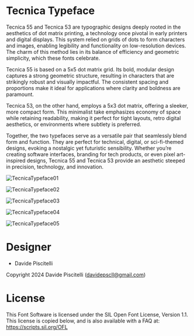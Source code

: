 # Tecnica Typeface

Tecnica 55 and Tecnica 53 are typographic designs deeply rooted in the aesthetics of dot matrix printing, a technology once pivotal in early printers and digital displays. This system relied on grids of dots to form characters and images, enabling legibility and functionality on low-resolution devices. The charm of this method lies in its balance of efficiency and geometric simplicity, which these fonts celebrate.

Tecnica 55 is based on a 5x5 dot matrix grid. Its bold, modular design captures a strong geometric structure, resulting in characters that are strikingly robust and visually impactful. The consistent spacing and proportions make it ideal for applications where clarity and boldness are paramount.

Tecnica 53, on the other hand, employs a 5x3 dot matrix, offering a sleeker, more compact form. This minimalist take emphasizes economy of space while retaining readability, making it perfect for tight layouts, retro digital aesthetics, or environments where subtlety is preferred.

Together, the two typefaces serve as a versatile pair that seamlessly blend form and function. They are perfect for technical, digital, or sci-fi-themed designs, evoking a nostalgic yet futuristic sensibility. Whether you’re creating software interfaces, branding for tech products, or even pixel art-inspired designs, Tecnica 55 and Tecnica 53 provide an aesthetic steeped in precision, technology, and innovation.




![TecnicaTypeface01](https://github.com/user-attachments/assets/5cdbc083-f003-4f1a-8051-14b17b9e95a5)

![TecnicaTypeface02](https://github.com/user-attachments/assets/aa2fc0b8-333c-456b-9333-65a595b6c40d)

![TecnicaTypeface03](https://github.com/user-attachments/assets/70871aa8-ddc8-4355-ace7-5898f1147b7e)

![TecnicaTypeface04](https://github.com/user-attachments/assets/bd9bcae0-074d-4c5a-aae8-4868497fe2b9)

![TecnicaTypeface05](https://github.com/user-attachments/assets/43032b5a-b59d-4f5d-8284-053a14d9d4d6)



# Designer

* Davide Piscitelli

Copyright 2024 Davide Piscitelli (davidepscll@gmail.com)



# License

This Font Software is licensed under the SIL Open Font License, Version 1.1. This license is copied below, and is also available with a FAQ at: https://scripts.sil.org/OFL
